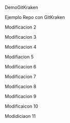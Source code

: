DemoGitKraken


Ejemplo Repo con GitKraken

Modificacion 2

Modificacion 3

Modificacion 4

Modifiacion 5

Modificacion 6

Modificacion 7

Modificacion 8

Modificacion 9

Modificaicon 10

Modidiciaon 11
